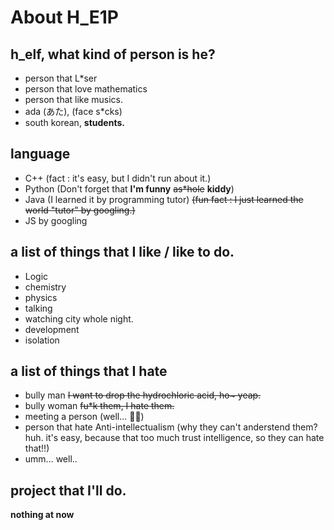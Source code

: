 # About H_E1P

## h_elf, what kind of person is he?

 * person that L*ser
 * person that love mathematics
 * person that like musics.
 * ada (あた), (face s*cks)
 * south korean, **students.**

## language
 * C++ (fact : it's easy, but I didn't run about it.)
 * Python (Don't forget that **I'm funny** ~~as*hole~~ **kiddy**)
 * Java (I learned it by programming tutor) ~~(fun fact : I just learned the world "tutor" by googling.)~~
 * JS by googling

## a list of things that I like / like to do.
 * Logic
 * chemistry
 * physics
 * talking
 * watching city whole night.
 * development
 * isolation

## a list of things that I hate
 * bully man ~~I want to drop the hydrochloric acid, ho\~ yeap.~~
 * bully woman ~~fu*k them, I hate them.~~
 * meeting a person (well... 🫣🤮)
 * person that hate Anti-intellectualism (why they can't anderstend them? huh. it's easy, because that too much trust intelligence, so they can hate that!!)
 * umm... well..

## project that I'll do.

**nothing at now**
